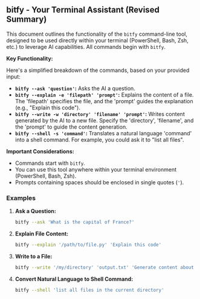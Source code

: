 ## bitfy - Your Terminal Assistant (Revised Summary)

This document outlines the functionality of the `bitfy` command-line tool, designed to be used directly within your terminal (PowerShell, Bash, Zsh, etc.) to leverage AI capabilities. All commands begin with `bitfy`.

**Key Functionality:**

Here's a simplified breakdown of the commands, based on your provided input:

*   **`bitfy --ask 'question'`:**  Asks the AI a question.
*   **`bitfy --explain -e 'filepath' 'prompt'`:** Explains the content of a file.  The 'filepath' specifies the file, and the 'prompt' guides the explanation (e.g., "Explain this code").
*   **`bitfy --write -w 'directory' 'filename' 'prompt'`:** Writes content generated by the AI to a new file.  Specify the 'directory', 'filename', and the 'prompt' to guide the content generation.
*   **`bitfy --shell -s 'command'`:** Translates a natural language 'command' into a shell command.  For example, you could ask it to "list all files".

**Important Considerations:**

*   Commands start with `bitfy`.
*   You can use this tool anywhere within your terminal environment (PowerShell, Bash, Zsh).
*   Prompts containing spaces should be enclosed in single quotes (`'`).


### Examples

1. **Ask a Question:**
   ```bash
   bitfy --ask 'What is the capital of France?'
   ```

2. **Explain File Content:**
   ```bash
   bitfy --explain '/path/to/file.py' 'Explain this code'
   ```

3. **Write to a File:**
   ```bash
   bitfy --write '/my/directory' 'output.txt' 'Generate content about machine learning'
   ```

4. **Convert Natural Language to Shell Command:**
   ```bash
   bitfy --shell 'list all files in the current directory'
   ```
